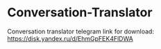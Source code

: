 # Conversation-Translator
Conversation translator telegram
link for download: https://disk.yandex.ru/d/EhmGpFEK4FlDWA

